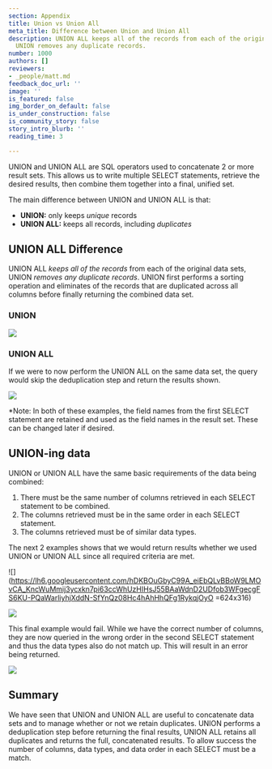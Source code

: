 ```yaml
---
section: Appendix
title: Union vs Union All
meta_title: Difference between Union and Union All
description: UNION ALL keeps all of the records from each of the original data sets,
  UNION removes any duplicate records.
number: 1000
authors: []
reviewers:
- _people/matt.md
feedback_doc_url: ''
image: ''
is_featured: false
img_border_on_default: false
is_under_construction: false
is_community_story: false
story_intro_blurb: ''
reading_time: 3

---
```

UNION and UNION ALL are SQL operators used to concatenate 2 or more result sets. This allows us to write multiple SELECT statements, retrieve the desired results, then combine them together into a final, unified set.

The main difference between UNION and UNION ALL is that:

* **UNION:** only keeps _unique_ records
* **UNION ALL:** keeps all records, including _duplicates_

## **UNION ALL Difference**

UNION ALL _keeps all of the records_ from each of the original data sets, UNION _removes any duplicate records_. UNION first performs a sorting operation and eliminates of the records that are duplicated across all columns before finally returning the combined data set.

### **UNION**

![](https://lh6.googleusercontent.com/OSvoewMol5ukLWH19K7Ffrgd6zgvfrP91RjCTxXYS6CAyaHjznzavZzka0NraQJxL1PwFOc6My_djgwqKDJW1X_lyL47-txlYKpq-2HVKAftMd8dLMcM4z1hgAdybH6D3ExWMouz)

### **UNION ALL**

If we were to now perform the UNION ALL on the same data set, the query would skip the deduplication step and return the results shown.

![](https://lh4.googleusercontent.com/I1EPG9JsbvQ2PEu3MT8MqVFwPF8chYGBvS5QqTW6IQxgvGeD5K_kk2LNHXvBD0WNyXqA3LNr1FTNT1lpZXPhU9aoJlf1c50CTmKRPIyfQL2wuVHZcLYcAu3QEj8CuoWUENDaTdCY)

\*Note: In both of these examples, the field names from the first SELECT statement are retained and used as the field names in the result set. These can be changed later if desired.

## **UNION-ing data**

UNION or UNION ALL have the same basic requirements of the data being combined:

1. There must be the same number of columns retrieved in each SELECT statement to be combined.
2. The columns retrieved must be in the same order in each SELECT statement.
3. The columns retrieved must be of similar data types.

The next 2 examples shows that we would return results whether we used UNION or UNION ALL since all required criteria are met.

![](https://lh6.googleusercontent.com/hDKBOuGbyC99A_eiEbQLvBBoW9LMOvCA_KncWuMmij3ycxkn7pi63ccWhUzHIHsJ55BAaWdnD2UDfob3WFgecgFS6KU-PQaWarliyhjXddN-SfYnQz08Hc4hAhHhQFg1RykqjOyO =624x316)

![](https://lh4.googleusercontent.com/VxdYnU7yUP6ZAEJ_D53XNh6-2KzXSAifIdUCTGPJ29ufxOPIz5kP8QF1jvYvj6TrzS8A9GD3PlUrESVOi-fILlDkm2Umq9kDbI7LWCcvouzHzpbSv2h6eTmGfjImTO4KWz_6i_VS)

This final example would fail. While we have the correct number of columns, they are now queried in the wrong order in the second SELECT statement and thus the data types also do not match up. This will result in an error being returned.

![](https://lh5.googleusercontent.com/dBOn5Tzf5sFQ9BaXdU0WZInVbE0gAotKcJI31ZKDriDRpfpKZ5YfBN-HqArGzJyPOJAB4sMC3QkP2w1VsKqa24MnXpJPpUMoSmVCeHJ1Gx6uhrHOBLK3jYsjf75O-QaTHKaYdAxQ)

## **Summary**

We have seen that UNION and UNION ALL are useful to concatenate data sets and to manage whether or not we retain duplicates. UNION performs a deduplication step before returning the final results, UNION ALL retains all duplicates and returns the full, concatenated results. To allow success the number of columns, data types, and data order in each SELECT must be a match.